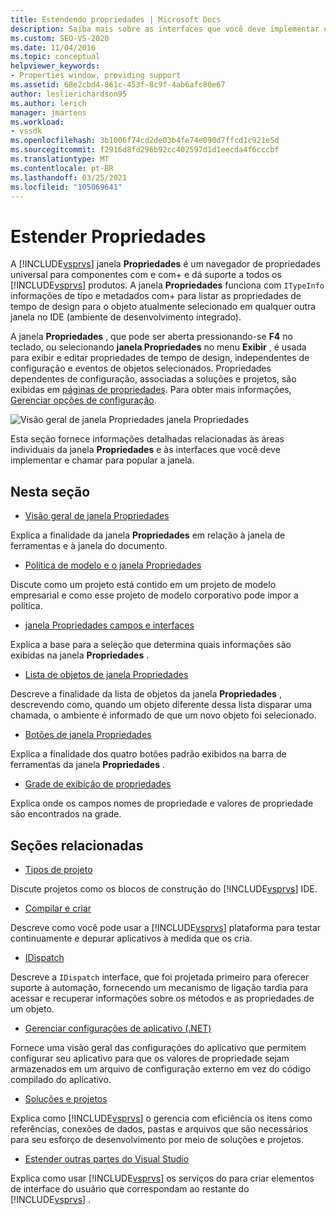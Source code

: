 ```yaml
---
title: Estendendo propriedades | Microsoft Docs
description: Saiba mais sobre as interfaces que você deve implementar e chame para estender a lista de propriedades no janela Propriedades do Visual Studio.
ms.custom: SEO-VS-2020
ms.date: 11/04/2016
ms.topic: conceptual
helpviewer_keywords:
- Properties window, providing support
ms.assetid: 68e2cbd4-861c-453f-8c9f-4ab6afc80e67
author: leslierichardson95
ms.author: lerich
manager: jmartens
ms.workload:
- vssdk
ms.openlocfilehash: 3b1006f74cd2de03b4fe74e090d7ffcd1c921e5d
ms.sourcegitcommit: f2916d8fd296b92cc402597d1d1eecda4f6cccbf
ms.translationtype: MT
ms.contentlocale: pt-BR
ms.lasthandoff: 03/25/2021
ms.locfileid: "105069641"
---
```

# <a name="extend-properties"></a>Estender Propriedades
A [!INCLUDE[vsprvs](../../code-quality/includes/vsprvs_md.md)] janela **Propriedades** é um navegador de propriedades universal para componentes com e com+ e dá suporte a todos os [!INCLUDE[vsprvs](../../code-quality/includes/vsprvs_md.md)] produtos. A janela **Propriedades** funciona com `ITypeInfo` informações de tipo e metadados com+ para listar as propriedades de tempo de design para o objeto atualmente selecionado em qualquer outra janela no IDE (ambiente de desenvolvimento integrado).

 A janela **Propriedades** , que pode ser aberta pressionando-se **F4** no teclado, ou selecionando **janela Propriedades** no menu **Exibir** , é usada para exibir e editar propriedades de tempo de design, independentes de configuração e eventos de objetos selecionados. Propriedades dependentes de configuração, associadas a soluções e projetos, são exibidas em [páginas de propriedades](../../extensibility/internals/property-pages.md). Para obter mais informações, [Gerenciar opções de configuração](../../extensibility/internals/managing-configuration-options.md).

 ![Visão geral de janela Propriedades](../../extensibility/internals/media/vspropertieswindow.png "vsPropertiesWindow") janela Propriedades

 Esta seção fornece informações detalhadas relacionadas às áreas individuais da janela **Propriedades** e às interfaces que você deve implementar e chamar para popular a janela.

## <a name="in-this-section"></a>Nesta seção
- [Visão geral de janela Propriedades](../../extensibility/internals/properties-window-overview.md)

 Explica a finalidade da janela **Propriedades** em relação à janela de ferramentas e à janela do documento.

- [Política de modelo e o janela Propriedades](../../extensibility/internals/template-policy-and-the-properties-window.md)

 Discute como um projeto está contido em um projeto de modelo empresarial e como esse projeto de modelo corporativo pode impor a política.

- [janela Propriedades campos e interfaces](../../extensibility/internals/properties-window-fields-and-interfaces.md)

 Explica a base para a seleção que determina quais informações são exibidas na janela **Propriedades** .

- [Lista de objetos de janela Propriedades](../../extensibility/internals/properties-window-object-list.md)

 Descreve a finalidade da lista de objetos da janela **Propriedades** , descrevendo como, quando um objeto diferente dessa lista disparar uma chamada, o ambiente é informado de que um novo objeto foi selecionado.

- [Botões de janela Propriedades](../../extensibility/internals/properties-window-buttons.md)

 Explica a finalidade dos quatro botões padrão exibidos na barra de ferramentas da janela **Propriedades** .

- [Grade de exibição de propriedades](../../extensibility/internals/properties-display-grid.md)

 Explica onde os campos nomes de propriedade e valores de propriedade são encontrados na grade.

## <a name="related-sections"></a>Seções relacionadas
- [Tipos de projeto](../../extensibility/internals/project-types.md)

 Discute projetos como os blocos de construção do [!INCLUDE[vsprvs](../../code-quality/includes/vsprvs_md.md)] IDE.

- [Compilar e criar](../../ide/compiling-and-building-in-visual-studio.md)

 Descreve como você pode usar a [!INCLUDE[vsprvs](../../code-quality/includes/vsprvs_md.md)] plataforma para testar continuamente e depurar aplicativos à medida que os cria.

- [IDispatch](/previous-versions/windows/desktop/api/oaidl/nn-oaidl-idispatch)

 Descreve a `IDispatch` interface, que foi projetada primeiro para oferecer suporte à automação, fornecendo um mecanismo de ligação tardia para acessar e recuperar informações sobre os métodos e as propriedades de um objeto.

- [Gerenciar configurações de aplicativo (.NET)](../../ide/managing-application-settings-dotnet.md)

 Fornece uma visão geral das configurações do aplicativo que permitem configurar seu aplicativo para que os valores de propriedade sejam armazenados em um arquivo de configuração externo em vez do código compilado do aplicativo.

- [Soluções e projetos](../../ide/solutions-and-projects-in-visual-studio.md)

 Explica como [!INCLUDE[vsprvs](../../code-quality/includes/vsprvs_md.md)] o gerencia com eficiência os itens como referências, conexões de dados, pastas e arquivos que são necessários para seu esforço de desenvolvimento por meio de soluções e projetos.

- [Estender outras partes do Visual Studio](../../extensibility/extending-other-parts-of-visual-studio.md)

 Explica como usar [!INCLUDE[vsprvs](../../code-quality/includes/vsprvs_md.md)] os serviços do para criar elementos de interface do usuário que correspondam ao restante do [!INCLUDE[vsprvs](../../code-quality/includes/vsprvs_md.md)] .
